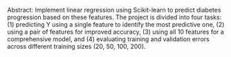 Abstract:
Implement linear regression using Scikit-learn to predict diabetes progression based on these features. The project is divided into four tasks: 
(1) predicting Y using a single feature to identify the most predictive one, 
(2) using a pair of features for improved accuracy, 
(3) using all 10 features for a comprehensive model, and 
(4) evaluating training and validation errors across different training sizes (20, 50, 100, 200).

